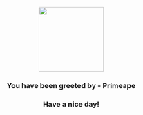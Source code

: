 <p align="center">
            <img src="https://raw.githubusercontent.com/PokeAPI/sprites/master/sprites/pokemon/57.png" width="150" height="150">
          </p>
          <h3 align="center">You have been greeted by - <b>Primeape</b></h3>
          <h3 align="center">Have a nice day!</h3>
        